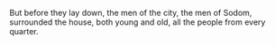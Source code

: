 But before they lay down, the men of the city, the men of Sodom, surrounded the house, both young and old, all the people from every quarter.